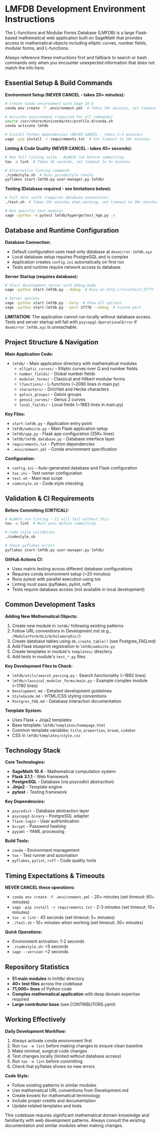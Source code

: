 # LMFDB Development Environment Instructions

The L-functions and Modular Forms Database (LMFDB) is a large Flask-based mathematical web application built on SageMath that provides access to mathematical objects including elliptic curves, number fields, modular forms, and L-functions.

Always reference these instructions first and fallback to search or bash commands only when you encounter unexpected information that does not match the info here.

## Essential Setup & Build Commands

**Environment Setup (NEVER CANCEL - takes 20+ minutes):**
```bash
# Create conda environment with Sage 10.4
conda env create -f .environment.yml  # Takes 20+ minutes, set timeout to 60+ minutes

# Activate environment (required for all commands)
source /usr/share/miniconda/etc/profile.d/conda.sh
conda activate lmfdb

# Install Python dependencies (NEVER CANCEL - takes 2-3 minutes)
sage -pip install -r requirements.txt  # Set timeout to 10+ minutes
```

**Linting & Code Quality (NEVER CANCEL - takes 45+ seconds):**
```bash
# Run full linting suite - ALWAYS run before committing
tox -e lint  # Takes 45 seconds, set timeout to 5+ minutes

# Alternative linting commands
./codestyle.sh  # Runs pycodestyle checks
pyflakes start-lmfdb.py user-manager.py lmfdb/
```

**Testing (Database required - see limitations below):**
```bash
# Full test suite (requires database connection)
./test.sh  # Takes 10+ minutes when working, set timeout to 30+ minutes

# Run specific test modules
sage -python -m pytest lmfdb/hypergm/test_hgm.py -v
```

## Database and Runtime Configuration

**Database Connection:**
- Default configuration uses read-only database at `devmirror.lmfdb.xyz`
- Local database setup requires PostgreSQL and is complex
- Application creates `config.ini` automatically on first run
- Tests and runtime require network access to database

**Server Startup (requires database):**
```bash
# Start development server with debug mode
sage -python start-lmfdb.py --debug  # Runs on http://localhost:37777

# Server options
sage -python start-lmfdb.py --help  # Show all options
sage -python start-lmfdb.py --port 37778 --debug  # Custom port
```

**LIMITATION:** The application cannot run locally without database access. Tests and server startup will fail with `psycopg2.OperationalError` if `devmirror.lmfdb.xyz` is unreachable.

## Project Structure & Navigation

**Main Application Code:**
- `lmfdb/` - Main application directory with mathematical modules
  - `elliptic_curves/` - Elliptic curves over Q and number fields
  - `number_fields/` - Global number fields
  - `modular_forms/` - Classical and Hilbert modular forms  
  - `lfunctions/` - L-functions (~2090 lines in main.py)
  - `characters/` - Dirichlet and Hecke characters
  - `galois_groups/` - Galois groups
  - `genus2_curves/` - Genus 2 curves
  - `local_fields/` - Local fields (~1883 lines in main.py)

**Key Files:**
- `start-lmfdb.py` - Application entry point
- `lmfdb/website.py` - Main Flask application setup
- `lmfdb/app.py` - Flask app configuration (25K+ lines)
- `lmfdb/lmfdb_database.py` - Database interface layer
- `requirements.txt` - Python dependencies
- `.environment.yml` - Conda environment specification

**Configuration:**
- `config.ini` - Auto-generated database and Flask configuration
- `tox.ini` - Test runner configuration
- `test.sh` - Main test script
- `codestyle.sh` - Code style checking

## Validation & CI Requirements

**Before Committing (CRITICAL):**
```bash
# ALWAYS run linting - CI will fail without this
tox -e lint  # Must pass before committing

# Code style validation
./codestyle.sh

# Check pyflakes errors
pyflakes start-lmfdb.py user-manager.py lmfdb/
```

**GitHub Actions CI:**
- Uses matrix testing across different database configurations
- Requires conda environment setup (~20 minutes)
- Runs pytest with parallel execution using tox
- Linting must pass (pyflakes, pylint, ruff)
- Tests require database access (not available in local development)

## Common Development Tasks

**Adding New Mathematical Objects:**
1. Create new module in `lmfdb/` following existing patterns
2. Follow URL conventions in Development.md (e.g., `/ModularForm/GL2/Q/holomorphic/`)
3. Create database tables using `db.create_table()` (see Postgres_FAQ.md)
4. Add Flask blueprint registration in `lmfdb/website.py`
5. Create templates in module's `templates/` directory
6. Add tests in module's `test_*.py` files

**Key Development Files to Check:**
- `lmfdb/utils/search_parsing.py` - Search functionality (~1892 lines)
- `lmfdb/classical_modular_forms/main.py` - Example complex module (~1780 lines)
- `Development.md` - Detailed development guidelines
- `StyleGuide.md` - HTML/CSS styling conventions
- `Postgres_FAQ.md` - Database interaction documentation

**Template System:**
- Uses Flask + Jinja2 templates
- Base template: `lmfdb/templates/homepage.html`
- Common template variables: `title`, `properties`, `bread`, `sidebar`
- CSS in `lmfdb/templates/style.css`

## Technology Stack

**Core Technologies:**
- **SageMath 10.4** - Mathematical computation system
- **Flask 3.1.1** - Web framework
- **PostgreSQL** - Database (via psycodict abstraction)
- **Jinja2** - Template engine
- **pytest** - Testing framework

**Key Dependencies:**
- `psycodict` - Database abstraction layer
- `psycopg2-binary` - PostgreSQL adapter
- `flask-login` - User authentication
- `bcrypt` - Password hashing
- `pyyaml` - YAML processing

**Build Tools:**
- `conda` - Environment management
- `tox` - Test runner and automation
- `pyflakes`, `pylint`, `ruff` - Code quality tools

## Timing Expectations & Timeouts

**NEVER CANCEL these operations:**
- `conda env create -f .environment.yml` - 20+ minutes (set timeout: 60+ minutes)
- `sage -pip install -r requirements.txt` - 2-3 minutes (set timeout: 10+ minutes)
- `tox -e lint` - 45 seconds (set timeout: 5+ minutes)
- `./test.sh` - 10+ minutes when working (set timeout: 30+ minutes)

**Quick Operations:**
- Environment activation: 1-2 seconds
- `./codestyle.sh`: <5 seconds
- `sage --version`: <2 seconds

## Repository Statistics

- **51 main modules** in lmfdb/ directory
- **40+ test files** across the codebase
- **71,000+ lines** of Python code
- **Complex mathematical application** with deep domain expertise required
- **Large contributor base** (see CONTRIBUTORS.yaml)

## Working Effectively

**Daily Development Workflow:**
1. Always activate conda environment first
2. Run `tox -e lint` before making changes to ensure clean baseline
3. Make minimal, surgical code changes
4. Test changes locally (limited without database access)
5. Run `tox -e lint` before committing
6. Check that pyflakes shows no new errors

**Code Style:**
- Follow existing patterns in similar modules
- Use mathematical URL conventions from Development.md
- Create knowls for mathematical terminology
- Include proper credits and documentation
- Update related templates and tests

This codebase requires significant mathematical domain knowledge and familiarity with web development patterns. Always consult the existing documentation and similar modules when making changes.